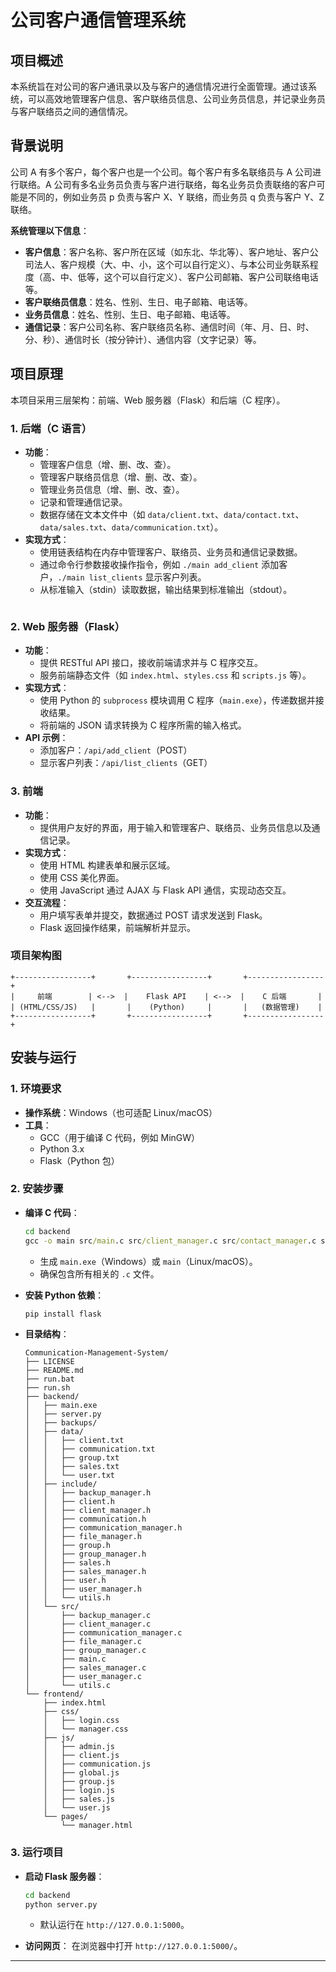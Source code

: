 # **公司客户通信管理系统**

## **项目概述**
本系统旨在对公司的客户通讯录以及与客户的通信情况进行全面管理。通过该系统，可以高效地管理客户信息、客户联络员信息、公司业务员信息，并记录业务员与客户联络员之间的通信情况。

## **背景说明**
公司 A 有多个客户，每个客户也是一个公司。每个客户有多名联络员与 A 公司进行联络。A 公司有多名业务员负责与客户进行联络，每名业务员负责联络的客户可能是不同的，例如业务员 p 负责与客户 X、Y 联络，而业务员 q 负责与客户 Y、Z 联络。

**系统管理以下信息**：
- **客户信息**：客户名称、客户所在区域（如东北、华北等）、客户地址、客户公司法人、客户规模（大、中、小，这个可以自行定义）、与本公司业务联系程度（高、中、低等，这个可以自行定义）、客户公司邮箱、客户公司联络电话等。
- **客户联络员信息**：姓名、性别、生日、电子邮箱、电话等。
- **业务员信息**：姓名、性别、生日、电子邮箱、电话等。
- **通信记录**：客户公司名称、客户联络员名称、通信时间（年、月、日、时、分、秒）、通信时长（按分钟计）、通信内容（文字记录）等。

## **项目原理**
本项目采用三层架构：前端、Web 服务器（Flask）和后端（C 程序）。

### **1. 后端（C 语言）**
- **功能**：
    - 管理客户信息（增、删、改、查）。
    - 管理客户联络员信息（增、删、改、查）。
    - 管理业务员信息（增、删、改、查）。
    - 记录和管理通信记录。
    - 数据存储在文本文件中（如 `data/client.txt`、`data/contact.txt`、`data/sales.txt`、`data/communication.txt`）。
- **实现方式**：
    - 使用链表结构在内存中管理客户、联络员、业务员和通信记录数据。
    - 通过命令行参数接收操作指令，例如 `./main add_client` 添加客户，`./main list_clients` 显示客户列表。
    - 从标准输入（stdin）读取数据，输出结果到标准输出（stdout）。
    ```

### **2. Web 服务器（Flask）**
- **功能**：
    - 提供 RESTful API 接口，接收前端请求并与 C 程序交互。
    - 服务前端静态文件（如 `index.html`、`styles.css` 和 `scripts.js` 等）。
- **实现方式**：
    - 使用 Python 的 `subprocess` 模块调用 C 程序（`main.exe`），传递数据并接收结果。
    - 将前端的 JSON 请求转换为 C 程序所需的输入格式。
- **API 示例**：
    - 添加客户：`/api/add_client`（POST）
    - 显示客户列表：`/api/list_clients`（GET）

### **3. 前端**
- **功能**：
    - 提供用户友好的界面，用于输入和管理客户、联络员、业务员信息以及通信记录。
- **实现方式**：
    - 使用 HTML 构建表单和展示区域。
    - 使用 CSS 美化界面。
    - 使用 JavaScript 通过 AJAX 与 Flask API 通信，实现动态交互。
- **交互流程**：
    - 用户填写表单并提交，数据通过 POST 请求发送到 Flask。
    - Flask 返回操作结果，前端解析并显示。

### **项目架构图**
```
+-----------------+       +-----------------+       +-----------------+
|     前端        | <-->  |    Flask API    | <-->  |    C 后端       |
| (HTML/CSS/JS)   |       |    (Python)     |       |   (数据管理)    |
+-----------------+       +-----------------+       +-----------------+
```

## **安装与运行**

### **1. 环境要求**
- **操作系统**：Windows（也可适配 Linux/macOS）
- **工具**：
    - GCC（用于编译 C 代码，例如 MinGW）
    - Python 3.x
    - Flask（Python 包）

### **2. 安装步骤**
- **编译 C 代码**：
    ```cmd
    cd backend
    gcc -o main src/main.c src/client_manager.c src/contact_manager.c src/employee_manager.c src/communication_manager.c src/file_manager.c -I include
    ```
    - 生成 `main.exe`（Windows）或 `main`（Linux/macOS）。
    - 确保包含所有相关的 `.c` 文件。

- **安装 Python 依赖**：
    ```cmd
    pip install flask
    ```

- **目录结构**：
    ```
    Communication-Management-System/
	├── LICENSE
	├── README.md
	├── run.bat
	├── run.sh
	├── backend/
	│   ├── main.exe
	│   ├── server.py
	│   ├── backups/
	│   ├── data/
	│   │   ├── client.txt
	│   │   ├── communication.txt
	│   │   ├── group.txt
	│   │   ├── sales.txt
	│   │   └── user.txt
	│   ├── include/
	│   │   ├── backup_manager.h
	│   │   ├── client.h
	│   │   ├── client_manager.h
	│   │   ├── communication.h
	│   │   ├── communication_manager.h
	│   │   ├── file_manager.h
	│   │   ├── group.h
	│   │   ├── group_manager.h
	│   │   ├── sales.h
	│   │   ├── sales_manager.h
	│   │   ├── user.h
	│   │   ├── user_manager.h
	│   │   └── utils.h
	│   └── src/
	│       ├── backup_manager.c
	│       ├── client_manager.c
	│       ├── communication_manager.c
	│       ├── file_manager.c
	│       ├── group_manager.c
	│       ├── main.c
	│       ├── sales_manager.c
	│       ├── user_manager.c
	│       └── utils.c
	└── frontend/
		├── index.html
		├── css/
		│   ├── login.css
		│   └── manager.css
		├── js/
		│   ├── admin.js
		│   ├── client.js
		│   ├── communication.js
		│   ├── global.js
		│   ├── group.js
		│   ├── login.js
		│   ├── sales.js
		│   └── user.js
		└── pages/
			└── manager.html
    ```

### **3. 运行项目**
- **启动 Flask 服务器**：
    ```cmd
    cd backend
    python server.py
    ```
    - 默认运行在 `http://127.0.0.1:5000`。

- **访问网页**：
    在浏览器中打开 `http://127.0.0.1:5000/`。

---
